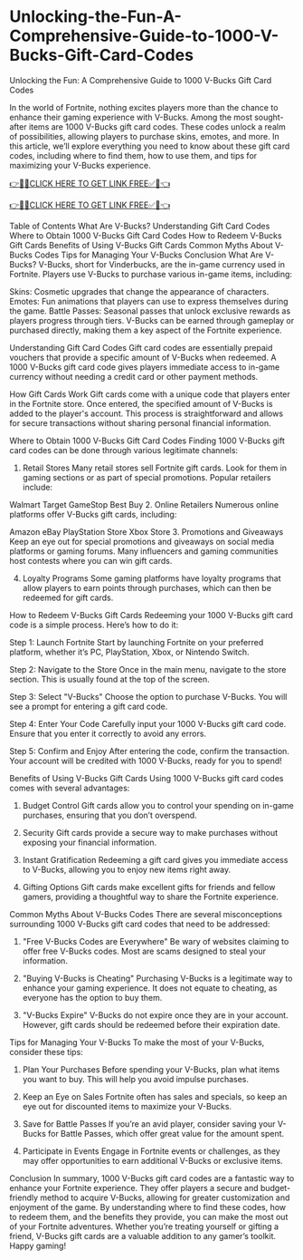 # Unlocking-the-Fun-A-Comprehensive-Guide-to-1000-V-Bucks-Gift-Card-Codes
Unlocking the Fun: A Comprehensive Guide to 1000 V-Bucks Gift Card Codes

In the world of Fortnite, nothing excites players more than the chance to enhance their gaming experience with V-Bucks. Among the most sought-after items are 1000 V-Bucks gift card codes. These codes unlock a realm of possibilities, allowing players to purchase skins, emotes, and more. In this article, we’ll explore everything you need to know about these gift card codes, including where to find them, how to use them, and tips for maximizing your V-Bucks experience.

[👉🎁✅CLICK HERE TO GET LINK FREE✅🎁👈](https://freesingup.online/allgiftcards/)

[👉🎁✅CLICK HERE TO GET LINK FREE✅🎁👈](https://freesingup.online/allgiftcards/)

Table of Contents
What Are V-Bucks?
Understanding Gift Card Codes
Where to Obtain 1000 V-Bucks Gift Card Codes
How to Redeem V-Bucks Gift Cards
Benefits of Using V-Bucks Gift Cards
Common Myths About V-Bucks Codes
Tips for Managing Your V-Bucks
Conclusion
What Are V-Bucks? <a name="what-are-v-bucks"></a>
V-Bucks, short for Vinderbucks, are the in-game currency used in Fortnite. Players use V-Bucks to purchase various in-game items, including:

Skins: Cosmetic upgrades that change the appearance of characters.
Emotes: Fun animations that players can use to express themselves during the game.
Battle Passes: Seasonal passes that unlock exclusive rewards as players progress through tiers.
V-Bucks can be earned through gameplay or purchased directly, making them a key aspect of the Fortnite experience.

Understanding Gift Card Codes <a name="understanding-gift-card-codes"></a>
Gift card codes are essentially prepaid vouchers that provide a specific amount of V-Bucks when redeemed. A 1000 V-Bucks gift card code gives players immediate access to in-game currency without needing a credit card or other payment methods.

How Gift Cards Work
Gift cards come with a unique code that players enter in the Fortnite store. Once entered, the specified amount of V-Bucks is added to the player's account. This process is straightforward and allows for secure transactions without sharing personal financial information.

Where to Obtain 1000 V-Bucks Gift Card Codes <a name="where-to-obtain-1000-v-bucks-gift-card-codes"></a>
Finding 1000 V-Bucks gift card codes can be done through various legitimate channels:

1. Retail Stores
Many retail stores sell Fortnite gift cards. Look for them in gaming sections or as part of special promotions. Popular retailers include:

Walmart
Target
GameStop
Best Buy
2. Online Retailers
Numerous online platforms offer V-Bucks gift cards, including:

Amazon
eBay
PlayStation Store
Xbox Store
3. Promotions and Giveaways
Keep an eye out for special promotions and giveaways on social media platforms or gaming forums. Many influencers and gaming communities host contests where you can win gift cards.

4. Loyalty Programs
Some gaming platforms have loyalty programs that allow players to earn points through purchases, which can then be redeemed for gift cards.

How to Redeem V-Bucks Gift Cards <a name="how-to-redeem-v-bucks-gift-cards"></a>
Redeeming your 1000 V-Bucks gift card code is a simple process. Here’s how to do it:

Step 1: Launch Fortnite
Start by launching Fortnite on your preferred platform, whether it’s PC, PlayStation, Xbox, or Nintendo Switch.

Step 2: Navigate to the Store
Once in the main menu, navigate to the store section. This is usually found at the top of the screen.

Step 3: Select "V-Bucks"
Choose the option to purchase V-Bucks. You will see a prompt for entering a gift card code.

Step 4: Enter Your Code
Carefully input your 1000 V-Bucks gift card code. Ensure that you enter it correctly to avoid any errors.

Step 5: Confirm and Enjoy
After entering the code, confirm the transaction. Your account will be credited with 1000 V-Bucks, ready for you to spend!

Benefits of Using V-Bucks Gift Cards <a name="benefits-of-using-v-bucks-gift-cards"></a>
Using 1000 V-Bucks gift card codes comes with several advantages:

1. Budget Control
Gift cards allow you to control your spending on in-game purchases, ensuring that you don’t overspend.

2. Security
Gift cards provide a secure way to make purchases without exposing your financial information.

3. Instant Gratification
Redeeming a gift card gives you immediate access to V-Bucks, allowing you to enjoy new items right away.

4. Gifting Options
Gift cards make excellent gifts for friends and fellow gamers, providing a thoughtful way to share the Fortnite experience.

Common Myths About V-Bucks Codes <a name="common-myths-about-v-bucks-codes"></a>
There are several misconceptions surrounding 1000 V-Bucks gift card codes that need to be addressed:

1. "Free V-Bucks Codes are Everywhere"
Be wary of websites claiming to offer free V-Bucks codes. Most are scams designed to steal your information.

2. "Buying V-Bucks is Cheating"
Purchasing V-Bucks is a legitimate way to enhance your gaming experience. It does not equate to cheating, as everyone has the option to buy them.

3. "V-Bucks Expire"
V-Bucks do not expire once they are in your account. However, gift cards should be redeemed before their expiration date.

Tips for Managing Your V-Bucks <a name="tips-for-managing-your-v-bucks"></a>
To make the most of your V-Bucks, consider these tips:

1. Plan Your Purchases
Before spending your V-Bucks, plan what items you want to buy. This will help you avoid impulse purchases.

2. Keep an Eye on Sales
Fortnite often has sales and specials, so keep an eye out for discounted items to maximize your V-Bucks.

3. Save for Battle Passes
If you’re an avid player, consider saving your V-Bucks for Battle Passes, which offer great value for the amount spent.

4. Participate in Events
Engage in Fortnite events or challenges, as they may offer opportunities to earn additional V-Bucks or exclusive items.

Conclusion <a name="conclusion"></a>
In summary, 1000 V-Bucks gift card codes are a fantastic way to enhance your Fortnite experience. They offer players a secure and budget-friendly method to acquire V-Bucks, allowing for greater customization and enjoyment of the game. By understanding where to find these codes, how to redeem them, and the benefits they provide, you can make the most out of your Fortnite adventures. Whether you’re treating yourself or gifting a friend, V-Bucks gift cards are a valuable addition to any gamer’s toolkit. Happy gaming!
